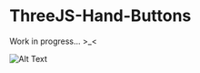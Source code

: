 # ThreeJS-Hand-Buttons
Work in progress... >_&lt;

![Alt Text]([URL](https://github.com/NafisRayan/ThreeJS-Hand-Buttons/blob/main/ss.png))
